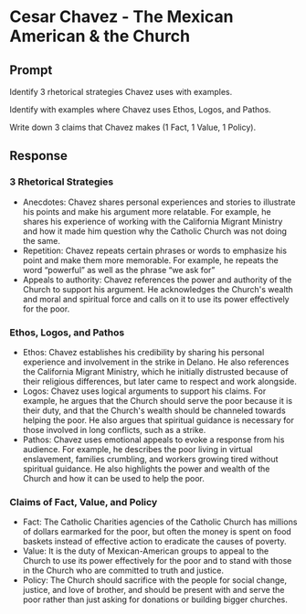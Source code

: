 # Cesar Chavez - The Mexican American & the Church

## Prompt

Identify 3 rhetorical strategies Chavez uses with examples.

Identify with examples where Chavez uses Ethos, Logos, and Pathos.

Write down 3 claims that Chavez makes (1 Fact, 1 Value, 1 Policy).

## Response

### 3 Rhetorical Strategies

- Anecdotes: Chavez shares personal experiences and stories to illustrate his points and make his argument more relatable. For example, he shares his experience of working with the California Migrant Ministry and how it made him question why the Catholic Church was not doing the same.
- Repetition: Chavez repeats certain phrases or words to emphasize his point and make them more memorable. For example, he repeats the word “powerful” as well as the phrase “we ask for”
- Appeals to authority: Chavez references the power and authority of the Church to support his argument. He acknowledges the Church's wealth and moral and spiritual force and calls on it to use its power effectively for the poor.

### Ethos, Logos, and Pathos

- Ethos: Chavez establishes his credibility by sharing his personal experience and involvement in the strike in Delano. He also references the California Migrant Ministry, which he initially distrusted because of their religious differences, but later came to respect and work alongside.
- Logos: Chavez uses logical arguments to support his claims. For example, he argues that the Church should serve the poor because it is their duty, and that the Church's wealth should be channeled towards helping the poor. He also argues that spiritual guidance is necessary for those involved in long conflicts, such as a strike.
- Pathos: Chavez uses emotional appeals to evoke a response from his audience. For example, he describes the poor living in virtual enslavement, families crumbling, and workers growing tired without spiritual guidance. He also highlights the power and wealth of the Church and how it can be used to help the poor.

### Claims of Fact, Value, and Policy

- Fact: The Catholic Charities agencies of the Catholic Church has millions of dollars earmarked for the poor, but often the money is spent on food baskets instead of effective action to eradicate the causes of poverty.
- Value: It is the duty of Mexican-American groups to appeal to the Church to use its power effectively for the poor and to stand with those in the Church who are committed to truth and justice.
- Policy: The Church should sacrifice with the people for social change, justice, and love of brother, and should be present with and serve the poor rather than just asking for donations or building bigger churches.